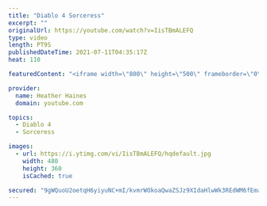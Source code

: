 ```yaml
---
title: "Diablo 4 Sorceress"
excerpt: ""
originalUrl: https://youtube.com/watch?v=IisTBmALEFQ
type: video
length: PT9S
publishedDateTime: 2021-07-11T04:35:17Z
heat: 110

featuredContent: "<iframe width=\"800\" height=\"500\" frameborder=\"0\" src=\"https://www.youtube.com/embed/IisTBmALEFQ\" allow=\"accelerometer; autoplay; encrypted-media; gyroscope; picture-in-picture\" allowfullscreen></iframe>"

provider:
  name: Heather Haines
  domain: youtube.com

topics:
  - Diablo 4
  - Sorceress

images:
  - url: https://i.ytimg.com/vi/IisTBmALEFQ/hqdefault.jpg
    width: 480
    height: 360
    isCached: true

secured: "9gWQuoU2oetqH6yiyuNC+mI/kvmrWOkoaQwaZSJz9XIdaHlwWk3REdWM6fEmaNqR5zaXCEQn7y6GAVpdJWnzX1ccBZoPbcT9WZeeR1GuYHoGbpdfcVZHr48fB4vUfezl7J10J/I5OM/lokUKCGOQogDeKYMBJG1lm7gEyVVsw7AnZkmjYtContPSlKULqdivKW95zNnUeUw+3BNZqBa1sLpCOKjpWjf1htksTaVVCmHdhJ4/tF1vJeohPKx9/ZiOUj/fTrLy5x7t6MGzAgYUDsPTNjyDgxhpjH0kqhawfhCl7sZaYU6yektku0e0fOjkBLZlMnTdpP2ENRl+Sdp8xAmc+KYS6T4scI6bx0n6JXCE4Qoqvqp8764KWGCF5nxJm/asDCBnTfTrYwvVn//zSA==;ewmiODOQDi5hR4U7nEd6Ag=="
---
```


